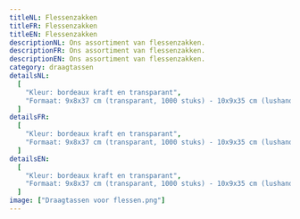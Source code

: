```yaml
---
titleNL: Flessenzakken
titleFR: Flessenzakken
titleEN: Flessenzakken
descriptionNL: Ons assortiment van flessenzakken.
descriptionFR: Ons assortiment van flessenzakken.
descriptionEN: Ons assortiment van flessenzakken.
category: draagtassen
detailsNL:
  [
    "Kleur: bordeaux kraft en transparant",
    "Formaat: 9x8x37 cm (transparant, 1000 stuks) - 10x9x35 cm (lushandvat, 25 stuks) - 10x8x41 cm (blokbodem kraft, 250 stuks)",
  ]
detailsFR:
  [
    "Kleur: bordeaux kraft en transparant",
    "Formaat: 9x8x37 cm (transparant, 1000 stuks) - 10x9x35 cm (lushandvat, 25 stuks) - 10x8x41 cm (blokbodem kraft, 250 stuks)",
  ]
detailsEN:
  [
    "Kleur: bordeaux kraft en transparant",
    "Formaat: 9x8x37 cm (transparant, 1000 stuks) - 10x9x35 cm (lushandvat, 25 stuks) - 10x8x41 cm (blokbodem kraft, 250 stuks)",
  ]
image: ["Draagtassen voor flessen.png"]
---
```


